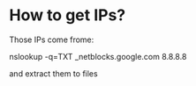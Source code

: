 # How to get IPs?

Those IPs come frome:

  nslookup -q=TXT _netblocks.google.com 8.8.8.8

and extract them to files
